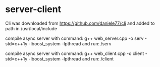 # server-client

Cli was downloaded from https://github.com/daniele77/cli and added to path in /usr/local/include 

compile async server with command: g++  web_server.cpp -o serv -std=c++1y  -lboost_system -lpthread
and run: /serv

compile async server with command: g++  web_client.cpp -o client -std=c++1y  -lboost_system -lpthread
and run: /client
